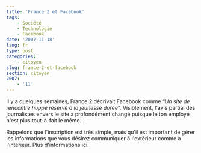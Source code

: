 ```yaml
---
title: 'France 2 et Facebook'
tags:
    - Société
    - Technologie
    - Facebook
date: '2007-11-18'
lang: fr
type: post
categories:
    - citoyen
slug: france-2-et-facebook
section: citoyen
2007:
    - '11'
---
```


Il y a quelques semaines, France 2 décrivait Facebook comme “_Un site de rencontre huppé réservé à la jeunesse dorée_“. Visiblement, l'avis partial des journalistes envers le site a profondément changé puisque le ton employé n'est plus tout-à-fait le même….

<!-- more -->

Rappelons que l'inscription est très simple, mais qu'il est important de gérer les informations que vous désirez communiquer à l'extérieur comme à l'intérieur. Plus d'informations ici.

<div>

</div>